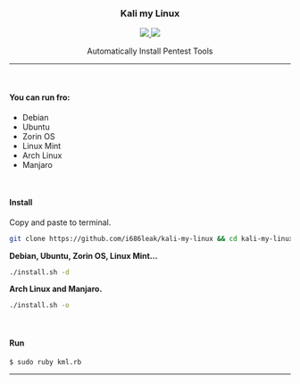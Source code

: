 <p align="center">
	<h3 align="center">Kali my Linux</h3>
</p>

<p align="center">
	<a target="__blank" href="#">
	  <img src="https://img.shields.io/badge/status-in progress-red?&style=for-the-badge"/>
	  <img src="https://img.shields.io/badge/license-apache-blue?&style=for-the-badge"/>
	</a>
	<p align="center">Automatically Install Pentest Tools</p>
</p>

___

<br>

<h4>You can run fro:</h4>
 <ul>
  <li>Debian</li>
  <li>Ubuntu</li>
  <li>Zorin OS</li>
  <li>Linux Mint</li>
  <li>Arch Linux</li>
  <li>Manjaro</li>
</ul> 

<br>

<h4>Install</h4>

Copy and paste to terminal.

```sh
git clone https://github.com/i686leak/kali-my-linux && cd kali-my-linux && chmod +x kml.rb
```

<b>Debian, Ubuntu, Zorin OS, Linux Mint...</b>

```sh
./install.sh -d
```

<b>Arch Linux and Manjaro.</b>

```sh
./install.sh -o
```

<br>

<h4>Run</h4>

```sh
$ sudo ruby kml.rb
```

<hr>


